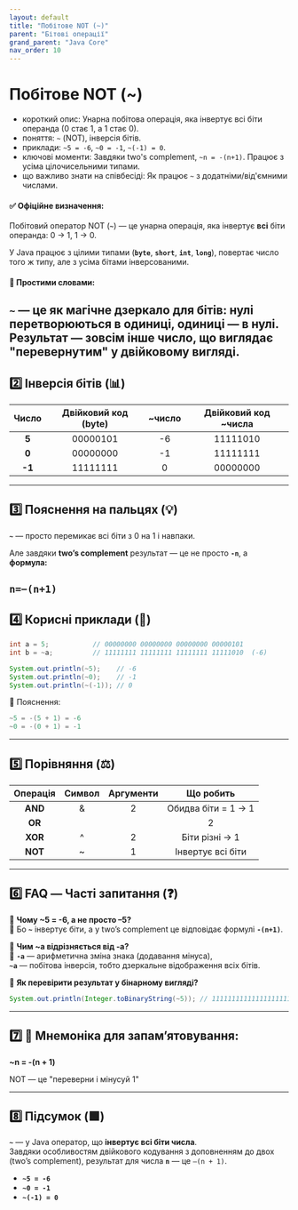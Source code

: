 ```yaml
---
layout: default
title: "Побітове NOT (~)"
parent: "Бітові операції"
grand_parent: "Java Core"
nav_order: 10
---
```


# Побітове NOT (~)

*   короткий опис: Унарна побітова операція, яка інвертує всі біти операнда (0 стає 1, а 1 стає 0).
*   поняття: `~` (NOT), інверсія бітів.
*   приклади: `~5 = -6`, `~0 = -1`, `~(-1) = 0`.
*   ключові моменти: Завдяки two's complement, `~n = -(n+1)`. Працює з усіма цілочисельними типами.
*   що важливо знати на співбесіді: Як працює `~` з додатніми/від'ємними числами.


#### **✅ Офіційне визначення:**

Побітовий оператор NOT (**`~`**) — це унарна операція, яка інвертує **всі** біти операнда: 0 → 1, 1 → 0\.

У Java працює з цілими типами (**`byte`**, **`short`**, **`int`**, **`long`**), повертає число того ж типу, але з усіма бітами інверсованими.

#### **🧠 Простими словами:**

**`~`** — це як магічне дзеркало для бітів: нулі перетворюються в одиниці, одиниці — в нулі. Результат — зовсім інше число, що виглядає "перевернутим" у двійковому вигляді.
---

## **2️⃣ Інверсія бітів (📊)**

| Число | Двійковий код (byte) | \~число | Двійковий код \~числа |
| :---: | :---: | :---: | :---: |
| **5** | 00000101 | \-6 | 11111010 |
| **0** | 00000000 | \-1 | 11111111 |
| **\-1** | 11111111 | 0 | 00000000 |

---

## **3️⃣ Пояснення на пальцях (💡)**

**`~`** — просто перемикає всі біти з 0 на 1 і навпаки.

Але завдяки **two’s complement** результат — це не просто **`-n`**, а  
**формула:**

**`n=−(n+1)`**
---

## **4️⃣ Корисні приклади (🧪)**

```java
int a = 5;           // 00000000 00000000 00000000 00000101
int b = ~a;          // 11111111 11111111 11111111 11111010  (-6)

System.out.println(~5);    // -6
System.out.println(~0);    // -1
System.out.println(~(-1)); // 0
```

🧠 Пояснення:

```java
~5 = -(5 + 1) = -6
~0 = -(0 + 1) = -1
```

---

## **5️⃣ Порівняння (⚖️)**

| Операція | Символ | Аргументи | Що робить |
| :---: | :---: | :---: | :---: |
| **AND** | & | 2 | Обидва біти \= 1 → 1 |
| **OR** | | | 2 | Хоч один біт \= 1 |
| **XOR** | ^ | 2 | Біти різні → 1 |
| **NOT** | \~ | 1 | Інвертує всі біти |

---

## **6️⃣ FAQ — Часті запитання (❓)**

🔹 **Чому \~5 \= \-6, а не просто –5?**  
💬 Бо **`~`** інвертує біти, а у two’s complement це відповідає формулі **`-(n+1)`**.

🔹 **Чим \~a відрізняється від \-a?**  
💬 **`-a`** — арифметична зміна знака (додавання мінуса),  
**`~a`** — побітова інверсія, тобто дзеркальне відображення всіх бітів.

🔹 **Як перевірити результат у бінарному вигляді?**


```java
System.out.println(Integer.toBinaryString(~5)); // 11111111111111111111111111111010
```
---

## **7️⃣ 🧠 Мнемоніка для запам’ятовування:**

**\~n \= \-(n \+ 1\)**

NOT — це "переверни і мінусуй 1"

---

## **8️⃣ Підсумок (🟩)**

**`~`** — у Java оператор, що **інвертує всі біти числа**.  
Завдяки особливостям двійкового кодування з доповненням до двох (two’s complement), результат для числа **`n`** — це `–(n + 1)`.

* **`~5 = -6`**
* **`~0 = -1`**
* **`~(-1) = 0`**